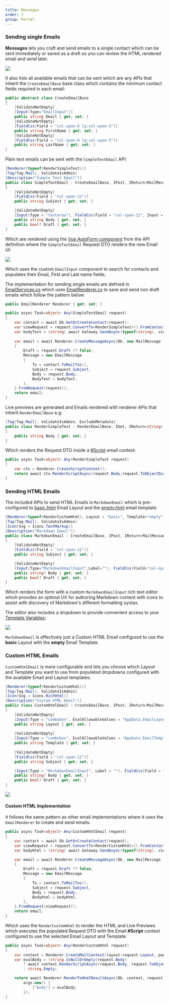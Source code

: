 ```yaml
---
title: Messages
order: 7
group: Portal
---
```


### Sending single Emails

**Messages** lets you craft and send emails to a single contact which can be sent immediately or saved as a draft so
you can review the HTML rendered email and send later.

![](/img/pages/creatorkit/portal-messages.png)

It also lists all available emails that can be sent which are any APIs that inherit the `CreateEmailBase` base class
which contains the minimum contact fields required in each email:

```csharp
public abstract class CreateEmailBase
{
    [ValidateNotEmpty]
    [Input(Type="EmailInput")]
    public string Email { get; set; }
    [ValidateNotEmpty]
    [FieldCss(Field = "col-span-6 lg:col-span-3")]
    public string FirstName { get; set; }
    [ValidateNotEmpty]
    [FieldCss(Field = "col-span-6 lg:col-span-3")]
    public string LastName { get; set; }
}
```

Plain text emails can be sent with the `SimpleTextEmail` API:

```csharp
[Renderer(typeof(RenderSimpleText))]
[Tag(Tag.Mail), ValidateIsAdmin]
[Description("Simple Text Email")]
public class SimpleTextEmail : CreateEmailBase, IPost, IReturn<MailMessage>
{
    [ValidateNotEmpty]
    [FieldCss(Field = "col-span-12")]
    public string Subject { get; set; }

    [ValidateNotEmpty]
    [Input(Type = "textarea"), FieldCss(Field = "col-span-12", Input = "h-36")]
    public string Body { get; set; }
    public bool? Draft { get; set; }
}
```

Which are rendered using the [Vue AutoForm component](https://docs.servicestack.net/vue/gallery/autoform) from the API
definition where the `SimpleTextEmail` Request DTO renders the new Email UI:

![](/img/pages/creatorkit/portal-messages-simple.png)

Which uses the custom `EmailInput` component to search for contacts and populates their Email, First and Last name fields.

The implementation for sending single emails are defined in
[EmailServices.cs](https://github.com/NetCoreApps/CreatorKit/blob/main/CreatorKit.ServiceInterface/EmailServices.cs)
which uses [EmailRenderer.cs](https://github.com/NetCoreApps/CreatorKit/blob/main/CreatorKit.ServiceInterface/EmailRenderer.cs)
to save and send non draft emails which follow the pattern below:

```csharp
public EmailRenderer Renderer { get; set; }

public async Task<object> Any(SimpleTextEmail request)
{
    var contact = await Db.GetOrCreateContact(request);
    var viewRequest = request.ConvertTo<RenderSimpleText>().FromContact(contact);
    var bodyText = (string) await Gateway.SendAsync(typeof(string), viewRequest);
    
    var email = await Renderer.CreateMessageAsync(Db, new MailMessage
    {
        Draft = request.Draft ?? false,
        Message = new EmailMessage
        {
            To = contact.ToMailTos(),
            Subject = request.Subject,
            Body = request.Body,
            BodyText = bodyText,
        },
    }.FromRequest(request));
    return email;
}
```

Live previews are generated and Emails rendered with renderer APIs that inherit `RenderEmailBase` e.g:

```csharp
[Tag(Tag.Mail), ValidateIsAdmin, ExcludeMetadata]
public class RenderSimpleText : RenderEmailBase, IGet, IReturn<string>
{
    public string Body { get; set; }
}
```

Which renders the Request DTO inside a [#Script](https://sharpscript.net) email context:

```csharp
public async Task<object> Any(RenderSimpleText request)
{
    var ctx = Renderer.CreateScriptContext();
    return await ctx.RenderScriptAsync(request.Body,request.ToObjectDictionary());
}
```

### Sending HTML Emails

The included APIs to send HTML Emails is `MarkdownEmail` which is pre-configured to
[basic.html](https://github.com/NetCoreApps/CreatorKit/blob/main/CreatorKit/emails/layouts/basic.html)
Email Layout and the
[empty.html](https://github.com/NetCoreApps/CreatorKit/blob/main/CreatorKit/emails/empty.html)
email template:

```csharp
[Renderer(typeof(RenderCustomHtml), Layout = "basic", Template="empty")]
[Tag(Tag.Mail), ValidateIsAdmin]
[Icon(Svg = Icons.TextMarkup)]
[Description("Markdown Email")]
public class MarkdownEmail : CreateEmailBase, IPost, IReturn<MailMessage>
{
    [ValidateNotEmpty]
    [FieldCss(Field = "col-span-12")]
    public string Subject { get; set; }

    [ValidateNotEmpty]
    [Input(Type="MarkdownEmailInput",Label=""), FieldCss(Field="col-span-12",Input="h-56")]
    public string? Body { get; set; }
    public bool? Draft { get; set; }
}
```

Which renders the form with a custom `MarkdownEmailInput` rich text editor which provides an optimal UX for authoring
Markdown content with icons to assist with discovery of Markdown's different formatting syntax.

The editor also includes a dropdown to provide convenient access to your [Template Variables](creatorkit/customize#template-variables):

![](/img/pages/creatorkit/portal-messages-markdown.png)

`MarkdownEmail` is effectively just a Custom HTML Email configured to use the **basic** Layout with the **empty** Email Template.

### Custom HTML Emails

`CustomHtmlEmail` is more configurable and lets you choose which Layout and Template you want to use from populated dropdowns
configured with the available Email and Layout templates:

```csharp
[Renderer(typeof(RenderCustomHtml))]
[Tag(Tag.Mail), ValidateIsAdmin]
[Icon(Svg = Icons.RichHtml)]
[Description("Custom HTML Email")]
public class CustomHtmlEmail : CreateEmailBase, IPost, IReturn<MailMessage>
{
    [ValidateNotEmpty]
    [Input(Type = "combobox", EvalAllowableValues = "AppData.EmailLayoutOptions")]
    public string Layout { get; set; }
    
    [ValidateNotEmpty]
    [Input(Type = "combobox", EvalAllowableValues = "AppData.EmailTemplateOptions")]
    public string Template { get; set; }
    
    [ValidateNotEmpty]
    [FieldCss(Field = "col-span-12")]
    public string Subject { get; set; }

    [Input(Type = "MarkdownEmailInput", Label = ""), FieldCss(Field = "col-span-12", Input = "h-56")]
    public string? Body { get; set; }
    public bool? Draft { get; set; }
}
```

![](/img/pages/creatorkit/portal-messages-custom.png)

#### Custom HTML Implementation

It follows the same pattern as other email implementations where it uses the `EmailRenderer` to create and send emails:

```csharp
public async Task<object> Any(CustomHtmlEmail request)
{
    var contact = await Db.GetOrCreateContact(request);
    var viewRequest = request.ConvertTo<RenderCustomHtml>().FromContact(contact);
    var bodyHtml = (string) await Gateway.SendAsync(typeof(string), viewRequest);

    var email = await Renderer.CreateMessageAsync(Db, new MailMessage
    {
        Draft = request.Draft ?? false,
        Message = new EmailMessage
        {
            To = contact.ToMailTos(),
            Subject = request.Subject,
            Body = request.Body,
            BodyHtml = bodyHtml,
        },
    }.FromRequest(viewRequest));
    return email;
}
```

Which uses the `RenderCustomHtml` to render the HTML and Live Previews which executes the populated Request DTO with
the Email **#Script** context configured to use the selected Email Layout and Template:

```csharp
public async Task<object> Any(RenderCustomHtml request)
{
    var context = Renderer.CreateMailContext(layout:request.Layout, page:request.Template);
    var evalBody = !string.IsNullOrEmpty(request.Body) 
        ? await context.RenderScriptAsync(request.Body, request.ToObjectDictionary())
        : string.Empty;

    return await Renderer.RenderToHtmlResultAsync(Db, context, request, 
        args:new() {
            ["body"] = evalBody,
        });
}
```
